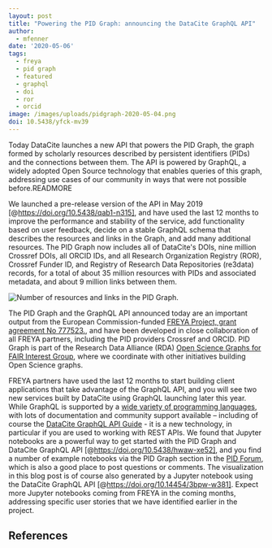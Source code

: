 ```yaml
---
layout: post
title: "Powering the PID Graph: announcing the DataCite GraphQL API"
author:
  - mfenner
date: '2020-05-06'
tags:
  - freya
  - pid graph
  - featured
  - graphql
  - doi
  - ror
  - orcid
image: /images/uploads/pidgraph-2020-05-04.png
doi: 10.5438/yfck-mv39
---
```

Today DataCite launches a new API that powers the PID Graph, the graph formed by scholarly resources described by persistent identifiers (PIDs) and the connections between them. The API is powered by GraphQL, a widely adopted Open Source technology that enables queries of this graph, addressing use cases of our community in ways that were not possible before.READMORE

We launched a pre-release version of the API in May 2019 \[@https://doi.org/10.5438/qab1-n315], and have used the last 12 months to improve the performance and stability of the service, add functionality based on user feedback, decide on a stable GraphQL schema that describes the resources and links in the Graph, and add many additional resources. The PID Graph now includes all of DataCite's DOIs, nine million Crossref DOIs, all ORCID IDs, and all Research Organization Registry (ROR), Crossref Funder ID, and Registry of Research Data Repositories (re3data) records, for a total of about 35 million resources with PIDs and associated metadata, and about 9 million links between them. 

![Number of resources and links in the PID Graph.](/images/uploads/pidgraph-2020-05-04.png "Number of resources and links in the PID Graph available via GraphQL API as of May 4, 2020.")

The PID Graph and the GraphQL API announced today are an important output from the European Commission-funded [FREYA Project, grant agreement No 777523.](https://www.project-freya.eu/en), and have been developed in close collaboration of all FREYA partners, including the PID providers Crossref and ORCID. PID Graph is part of the Research Data Alliance (RDA) [Open Science Graphs for FAIR Interest Group](https://www.rd-alliance.org/groups/open-science-graphs-fair-data-ig), where we coordinate with other initiatives building Open Science graphs.

FREYA partners have used the last 12 months to start building client applications that take advantage of the GraphQL API, and you will see two new services built by DataCite using GraphQL launching later this year. While GraphQL is supported by a [wide variety of programming languages](https://graphql.org/code/), with lots of documentation and community support available – including of course the [DataCite GraphQL API Guide](https://support.datacite.org/docs/datacite-graphql-api-guide) -  it is a new technology, in particular if you are used to working with REST APIs. We found that Jupyter notebooks are a powerful way to get started with the PID Graph and DataCite GraphQL API \[@https://doi.org/10.5438/hwaw-xe52], and you find a number of example notebooks via the PID Graph section in the [PID Forum](https://www.pidforum.org/c/pid-graph/17), which is also a good place to post questions or comments. The visualization in this blog post is of course also generated by a Jupyter notebook using the DataCite GraphQL API \[@https://doi.org/10.14454/3bpw-w381]. Expect more Jupyter notebooks coming from FREYA in the coming months, addressing specific user stories that we have identified earlier in the project.

## References
